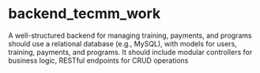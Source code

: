 # backend_tecmm_work
 A well-structured backend for managing training, payments, and programs should use a relational database (e.g., MySQL), with models for users, training, payments, and programs. It should include modular controllers for business logic, RESTful endpoints for CRUD operations
